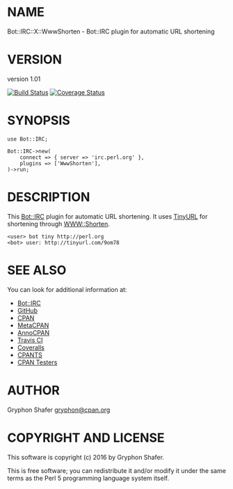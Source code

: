 # NAME

Bot::IRC::X::WwwShorten - Bot::IRC plugin for automatic URL shortening

# VERSION

version 1.01

[![Build Status](https://travis-ci.org/gryphonshafer/Bot-IRC-X-WwwShorten.svg)](https://travis-ci.org/gryphonshafer/Bot-IRC-X-WwwShorten)
[![Coverage Status](https://coveralls.io/repos/gryphonshafer/Bot-IRC-X-WwwShorten/badge.png)](https://coveralls.io/r/gryphonshafer/Bot-IRC-X-WwwShorten)

# SYNOPSIS

    use Bot::IRC;

    Bot::IRC->new(
        connect => { server => 'irc.perl.org' },
        plugins => ['WwwShorten'],
    )->run;

# DESCRIPTION

This [Bot::IRC](https://metacpan.org/pod/Bot::IRC) plugin for automatic URL shortening. It uses
[TinyURL](http://tinyurl.com) for shortening through [WWW::Shorten](https://metacpan.org/pod/WWW::Shorten).

    <user> bot tiny http://perl.org
    <bot> user: http://tinyurl.com/9om78

# SEE ALSO

You can look for additional information at:

- [Bot::IRC](https://metacpan.org/pod/Bot::IRC)
- [GitHub](https://github.com/gryphonshafer/Bot-IRC-X-WwwShorten)
- [CPAN](http://search.cpan.org/dist/Bot-IRC-X-WwwShorten)
- [MetaCPAN](https://metacpan.org/pod/Bot::IRC::X::WwwShorten)
- [AnnoCPAN](http://annocpan.org/dist/Bot-IRC-X-WwwShorten)
- [Travis CI](https://travis-ci.org/gryphonshafer/Bot-IRC-X-WwwShorten)
- [Coveralls](https://coveralls.io/r/gryphonshafer/Bot-IRC-X-WwwShorten)
- [CPANTS](http://cpants.cpanauthors.org/dist/Bot-IRC-X-WwwShorten)
- [CPAN Testers](http://www.cpantesters.org/distro/T/Bot-IRC-X-WwwShorten.html)

# AUTHOR

Gryphon Shafer <gryphon@cpan.org>

# COPYRIGHT AND LICENSE

This software is copyright (c) 2016 by Gryphon Shafer.

This is free software; you can redistribute it and/or modify it under
the same terms as the Perl 5 programming language system itself.
